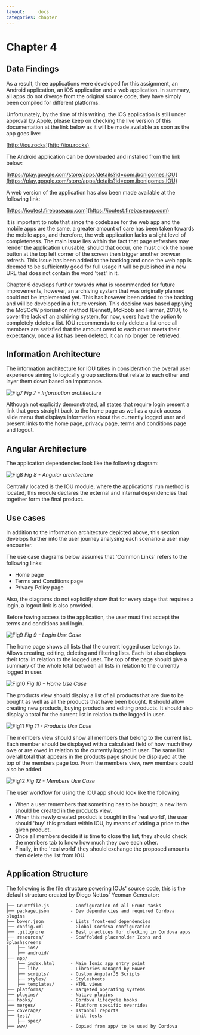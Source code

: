 ```yaml
---
layout:     docs
categories: chapter
---
```


# Chapter 4

## Data Findings

As a result, three applications were developed for this assignment, an Android application, an iOS application and a web application. In summary, all apps do not diverge from the original source code, they have simply been compiled for different platforms.

Unfortunately, by the time of this writing, the iOS application is still under approval by Apple, please keep on checking the live version of this documentation at the link below as it will be made available as soon as the app goes live:

[http://iou.rocks](http://iou.rocks)

The Android application can be downloaded and installed from the link below:

[https://play.google.com/store/apps/details?id=com.jbonigomes.IOU](https://play.google.com/store/apps/details?id=com.jbonigomes.IOU)

A web version of the application has also been made available at the following link:

[https://ioutest.firebaseapp.com](https://ioutest.firebaseapp.com)

It is important to note that since the codebase for the web app and the mobile apps are the same, a greater amount of care has been taken towards the mobile apps, and therefore, the web application lacks a slight level of completeness. The main issue lies within the fact that page refreshes may render the application unusable, should that occur, one must click the home button at the top left corner of the screen then trigger another browser refresh. This issue has been added to the backlog and once the web app is deemed to be sufficiently good for full usage it will be published in a new URL that does not contain the word 'test' in it.

Chapter 6 develops further towards what is recommended for future improvements, however, an archiving system that was originally planned could not be implemented yet. This has however been added to the backlog and will be developed in a future version. This decision was based applying the MoSCoW priorisation method (Bennett, McRobb and Farmer, 2010), to cover the lack of an archiving system, for now, users have the option to completely delete a list. IOU recommends to only delete a list once all members are satisfied that the amount owed to each other meets their expectancy, once a list has been deleted, it can no longer be retrieved.

## Information Architecture

The information architecture for IOU takes in consideration the overall user experience aiming to logically group sections that relate to each other and layer them down based on importance.

![Fig7](../img/information_architecture.png)
_Fig 7 - Information architecture_

Although not explicitly demonstrated, all states that require login present a link that goes straight back to the home page as well as a quick access slide menu that displays information about the currently logged user and present links to the home page, privacy page, terms and conditions page and logout.

## Angular Architecture

The application dependencies look like the following diagram:

![Fig8](../img/angular_architecture.png)
_Fig 8 - Angular architecture_

Centrally located is the IOU module, where the applications' run method is located, this module declares the external and internal dependencies that together form the final product.

## Use cases

In addition to the information architecture depicted above, this section develops further into the user journey analysing each scenario a user may encounter.

The use case diagrams below assumes that 'Common Links' refers to the following links:

- Home page
- Terms and Conditions page
- Privacy Policy page

Also, the diagrams do not explicitly show that for every stage that requires a login, a logout link is also provided.

Before having access to the application, the user must first accept the terms and conditions and login.

![Fig9](../img/use_login.png)
_Fig 9 - Login Use Case_

The home page shows all lists that the current logged user belongs to. Allows creating, editing, deleting and filtering lists. Each list also displays their total in relation to the logged user. The top of the page should give a summary of the whole total between all lists in relation to the currently logged in user.

![Fig10](../img/use_home.png)
_Fig 10 - Home Use Case_

The products view should display a list of all products that are due to be bought as well as all the products that have been bought. It should allow creating new products, buying products and editing products. It should also display a total for the current list in relation to the logged in user.

![Fig11](../img/use_products.png)
_Fig 11 - Products Use Case_

The members view should show all members that belong to the current list. Each member should be displayed with a calculated field of how much they owe or are owed in relation to the currently logged in user. The same list overall total that appears in the products page should be displayed at the top of the members page too. From the members view, new members could also be added.

![Fig12](../img/use_members.png)
_Fig 12 - Members Use Case_

The user workflow for using the IOU app should look like the following:

- When a user remembers that something has to be bought, a new item should be created in the products view.
- When this newly created product is bought in the 'real world', the user should 'buy' this product within IOU, by means of adding a price to the given product.
- Once all members decide it is time to close the list, they should check the members tab to know how much they owe each other.
- Finally, in the 'real world' they should exchange the proposed amounts then delete the list from IOU.

## Application Structure

The following is the file structure powering IOUs' source code, this is the default structure created by Diego Nettos' Yeoman Generator:

    ├── Gruntfile.js        - Configuration of all Grunt tasks
    ├── package.json        - Dev dependencies and required Cordova plugins
    ├── bower.json          - Lists front-end dependencies
    ├── config.xml          - Global Cordova configuration
    ├── .gitignore          - Best practices for checking in Cordova apps
    ├── resources/          - Scaffolded placeholder Icons and Splashscreens
    │   ├── ios/
    │   ├── android/
    ├── app/
    │   ├── index.html      - Main Ionic app entry point
    │   ├── lib/            - Libraries managed by Bower
    │   ├── scripts/        - Custom AngularJS Scripts
    │   ├── styles/         - Stylesheets
    │   ├── templates/      - HTML views
    ├── platforms/          - Targeted operating systems
    ├── plugins/            - Native plugins
    ├── hooks/              - Cordova lifecycle hooks
    ├── merges/             - Platform specific overrides
    ├── coverage/           - Istanbul reports
    ├── test/               - Unit tests
    │   ├── spec/
    ├── www/                - Copied from app/ to be used by Cordova
